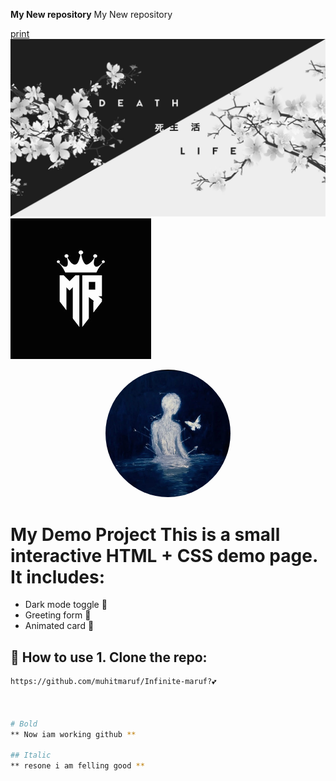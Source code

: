 **My New repository**
My New repository

[print](https://github.com/muhitmaruf/Infinite-maruf)
![My Photo](wallpaperflare.com_wallpaper.jpg)
![Logo](000000007.png)
<p align="center">
  <img src="000000006.jpg" alt="Logo" width="200" style="border-radius:50%;">
</p>


# My Demo Project This is a small interactive HTML + CSS demo page. It includes:
 - Dark mode toggle 🌙
  - Greeting form 👋
   - Animated card 🎴 
   ## 🚀 How to use 1. Clone the repo: 
   ```bash git clone 
   https://github.com/muhitmaruf/Infinite-maruf?💕



# Bold
** Now iam working github **

## Italic
** resone i am felling good **

